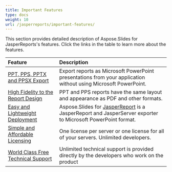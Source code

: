 ```yaml
---
title: Important Features
type: docs
weight: 10
url: /jasperreports/important-features/
---
```


This section provides detailed description of Aspose.Slides for JasperReports's features. Click the links in the table to learn more about the features. 

|**Feature** |**Description** |
| :- | :- |
|[PPT, PPS, PPTX and PPSX Export]()|Export reports as Microsoft PowerPoint presentations from your application without using Microsoft PowerPoint. |
|[High Fidelity to the Report Design](/slides/jasperreports/high-fidelity-to-the-report-design/)|PPT and PPS reports have the same layout and appearance as PDF and other formats. |
|[Easy and Lightweight Deployment](/slides/jasperreports/easy-and-lightweight-deployment/)|Aspose.Slides for [JasperReport](http://jasperforge.org/sf/projects/jasperreports) is a JasperReport and JasperServer exporter to Microsoft PowerPoint format. |
|[Simple and Affordable Licensing](/slides/jasperreports/simple-and-affordable-licensing/)|One license per server or one license for all of your servers. Unlimited developers. |
|[World Class Free Technical Support](/slides/jasperreports/world-class-free-technical-support/)|Unlimited technical support is provided directly by the developers who work on the product |

